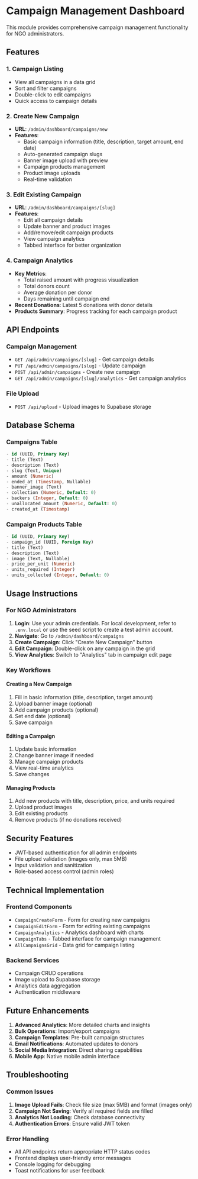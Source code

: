 # Campaign Management Dashboard

This module provides comprehensive campaign management functionality for NGO administrators.

## Features

### 1. Campaign Listing
- View all campaigns in a data grid
- Sort and filter campaigns
- Double-click to edit campaigns
- Quick access to campaign details

### 2. Create New Campaign
- **URL**: `/admin/dashboard/campaigns/new`
- **Features**:
  - Basic campaign information (title, description, target amount, end date)
  - Auto-generated campaign slugs
  - Banner image upload with preview
  - Campaign products management
  - Product image uploads
  - Real-time validation

### 3. Edit Existing Campaign
- **URL**: `/admin/dashboard/campaigns/[slug]`
- **Features**:
  - Edit all campaign details
  - Update banner and product images
  - Add/remove/edit campaign products
  - View campaign analytics
  - Tabbed interface for better organization

### 4. Campaign Analytics
- **Key Metrics**:
  - Total raised amount with progress visualization
  - Total donors count
  - Average donation per donor
  - Days remaining until campaign end
- **Recent Donations**: Latest 5 donations with donor details
- **Products Summary**: Progress tracking for each campaign product

## API Endpoints

### Campaign Management
- `GET /api/admin/campaigns/[slug]` - Get campaign details
- `PUT /api/admin/campaigns/[slug]` - Update campaign
- `POST /api/admin/campaigns` - Create new campaign
- `GET /api/admin/campaigns/[slug]/analytics` - Get campaign analytics

### File Upload
- `POST /api/upload` - Upload images to Supabase storage

## Database Schema

### Campaigns Table
```sql
- id (UUID, Primary Key)
- title (Text)
- description (Text)
- slug (Text, Unique)
- amount (Numeric)
- ended_at (Timestamp, Nullable)
- banner_image (Text)
- collection (Numeric, Default: 0)
- backers (Integer, Default: 0)
- unallocated_amount (Numeric, Default: 0)
- created_at (Timestamp)
```

### Campaign Products Table
```sql
- id (UUID, Primary Key)
- campaign_id (UUID, Foreign Key)
- title (Text)
- description (Text)
- image (Text, Nullable)
- price_per_unit (Numeric)
- units_required (Integer)
- units_collected (Integer, Default: 0)
```

## Usage Instructions

### For NGO Administrators

1. **Login**: Use your admin credentials. For local development, refer to `.env.local` or use the seed script to create a test admin account.
2. **Navigate**: Go to `/admin/dashboard/campaigns`
3. **Create Campaign**: Click "Create New Campaign" button
4. **Edit Campaign**: Double-click on any campaign in the grid
5. **View Analytics**: Switch to "Analytics" tab in campaign edit page

### Key Workflows

#### Creating a New Campaign
1. Fill in basic information (title, description, target amount)
2. Upload banner image (optional)
3. Add campaign products (optional)
4. Set end date (optional)
5. Save campaign

#### Editing a Campaign
1. Update basic information
2. Change banner image if needed
3. Manage campaign products
4. View real-time analytics
5. Save changes

#### Managing Products
1. Add new products with title, description, price, and units required
2. Upload product images
3. Edit existing products
4. Remove products (if no donations received)

## Security Features

- JWT-based authentication for all admin endpoints
- File upload validation (images only, max 5MB)
- Input validation and sanitization
- Role-based access control (admin roles)

## Technical Implementation

### Frontend Components
- `CampaignCreateForm` - Form for creating new campaigns
- `CampaignEditForm` - Form for editing existing campaigns
- `CampaignAnalytics` - Analytics dashboard with charts
- `CampaignTabs` - Tabbed interface for campaign management
- `AllCampaignsGrid` - Data grid for campaign listing

### Backend Services
- Campaign CRUD operations
- Image upload to Supabase storage
- Analytics data aggregation
- Authentication middleware

## Future Enhancements

1. **Advanced Analytics**: More detailed charts and insights
2. **Bulk Operations**: Import/export campaigns
3. **Campaign Templates**: Pre-built campaign structures
4. **Email Notifications**: Automated updates to donors
5. **Social Media Integration**: Direct sharing capabilities
6. **Mobile App**: Native mobile admin interface

## Troubleshooting

### Common Issues

1. **Image Upload Fails**: Check file size (max 5MB) and format (images only)
2. **Campaign Not Saving**: Verify all required fields are filled
3. **Analytics Not Loading**: Check database connectivity
4. **Authentication Errors**: Ensure valid JWT token

### Error Handling

- All API endpoints return appropriate HTTP status codes
- Frontend displays user-friendly error messages
- Console logging for debugging
- Toast notifications for user feedback 